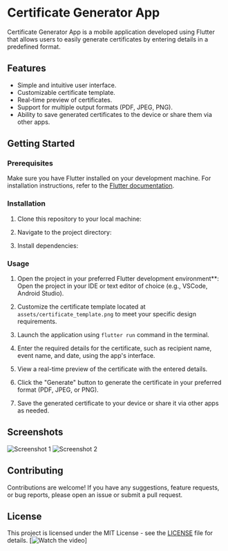 # Certificate Generator App

Certificate Generator App is a mobile application developed using Flutter that allows users to easily generate certificates by entering details in a predefined format.

## Features

- Simple and intuitive user interface.
- Customizable certificate template.
- Real-time preview of certificates.
- Support for multiple output formats (PDF, JPEG, PNG).
- Ability to save generated certificates to the device or share them via other apps.

## Getting Started

### Prerequisites

Make sure you have Flutter installed on your development machine. For installation instructions, refer to the [Flutter documentation](https://flutter.dev/docs/get-started/install).

### Installation

1. Clone this repository to your local machine:


2. Navigate to the project directory:


3. Install dependencies:


### Usage

1. Open the project in your preferred Flutter development environment**: Open the project in your IDE or text editor of choice (e.g., VSCode, Android Studio).

2. Customize the certificate template located at `assets/certificate_template.png` to meet your specific design requirements.

3. Launch the application using `flutter run` command in the terminal.

4. Enter the required details for the certificate, such as recipient name, event name, and date, using the app's interface.

5. View a real-time preview of the certificate with the entered details.

6. Click the "Generate" button to generate the certificate in your preferred format (PDF, JPEG, or PNG).

7. Save the generated certificate to your device or share it via other apps as needed.


## Screenshots

![Screenshot 1](screenshots/screenshot1.png)
![Screenshot 2](screenshots/screenshot2.png)

## Contributing

Contributions are welcome! If you have any suggestions, feature requests, or bug reports, please open an issue or submit a pull request.

## License

This project is licensed under the MIT License - see the [LICENSE](LICENSE) file for details.
[![Watch the video](https://www.loom.com/share/8f6d7156510a4d8a8e229b73eebed53a?sid=7a219da6-178b-47c9-b0c7-73f7de52032a)]

